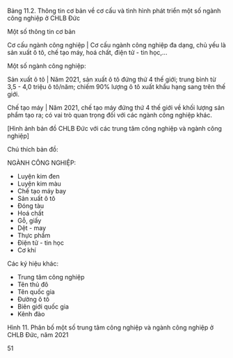Bảng 11.2. Thông tin cơ bản về cơ cấu và tình hình phát triển một số ngành công nghiệp ở CHLB Đức

Một số thông tin cơ bản

Cơ cấu ngành công nghiệp | Cơ cấu ngành công nghiệp đa dạng, chủ yếu là sản xuất ô tô, chế tạo máy, hoá chất, điện tử - tin học,...

Một số ngành công nghiệp:

Sản xuất ô tô | Năm 2021, sản xuất ô tô đứng thứ 4 thế giới; trung bình từ 3,5 - 4,0 triệu ô tô/năm; chiếm 90% lượng ô tô xuất khẩu hạng sang trên thế giới.

Chế tạo máy | Năm 2021, chế tạo máy đứng thứ 4 thế giới về khối lượng sản phẩm tạo ra; có vai trò quan trọng đối với các ngành công nghiệp khác.

[Hình ảnh bản đồ CHLB Đức với các trung tâm công nghiệp và ngành công nghiệp]

Chú thích bản đồ:

NGÀNH CÔNG NGHIỆP:
- Luyện kim đen
- Luyện kim màu
- Chế tạo máy bay
- Sản xuất ô tô
- Đóng tàu
- Hoá chất
- Gỗ, giấy
- Dệt - may
- Thực phẩm
- Điện tử - tin học
- Cơ khí

Các ký hiệu khác:
- Trung tâm công nghiệp
- Tên thủ đô
- Tên quốc gia
- Đường ô tô
- Biên giới quốc gia
- Kênh đào

Hình 11. Phân bố một số trung tâm công nghiệp và ngành công nghiệp ở CHLB Đức, năm 2021

51